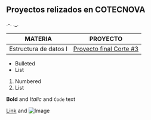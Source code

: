 ## Proyectos relizados en COTECNOVA

.-. ._. 


MATERIA | PROYECTO
------------ | -------------
Estructura de datos I | [Proyecto final Corte #3](https://github.com/cristianmarint/Proyectos-Personales/blob/master/Universidad/semestre%20II/Estructura%20de%20Datos%20I/proyecto.c) 


- Bulleted
- List

1. Numbered
2. List

**Bold** and _Italic_ and `Code` text

[Link](url) and ![Image](src)


